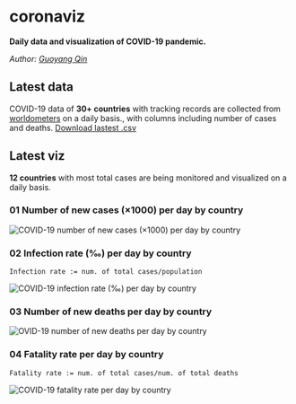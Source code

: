 # coronaviz
**Daily data and visualization of COVID-19 pandemic.**

*Author: [Guoyang Qin](http://linkedin.com/in/gqin)*

## Latest data

COVID-19 data of **30+ countries** with tracking records are collected from [worldometers](https://www.worldometers.info/coronavirus/) on a daily basis., with columns including number of cases and deaths. [Download lastest .csv](https://raw.githubusercontent.com/Qin-et-al/coronaviz/master/data_scraping/export/covid19_case_data_lastest.csv)

## Latest viz

**12 countries** with most total cases are being monitored and visualized on a daily basis.

### 01 Number of new cases (×1000) per day by country

![COVID-19 number of new cases (×1000) per day by country](https://raw.githubusercontent.com/Qin-et-al/coronaviz/master/viz/illustration/export/figure_edit_num_new_cases.jpg)



### 02 Infection rate (‰) per day by country

`Infection rate := num. of total cases/population`

![COVID-19  infection rate (‰) per day by country](https://raw.githubusercontent.com/Qin-et-al/coronaviz/master/viz/illustration/export/figure_edit_infection_rate.jpg)



### 03 Number of new deaths per day by country

![OVID-19  number of new deaths per day by country](https://raw.githubusercontent.com/Qin-et-al/coronaviz/master/viz/illustration/export/figure_edit_num_new_deaths.jpg)



### 04 Fatality rate per day by country

`Fatality rate := num. of total cases/num. of total deaths`

![COVID-19 fatality rate per day by country](https://raw.githubusercontent.com/Qin-et-al/coronaviz/master/viz/illustration/export/figure_edit_fatality_rate.jpg)